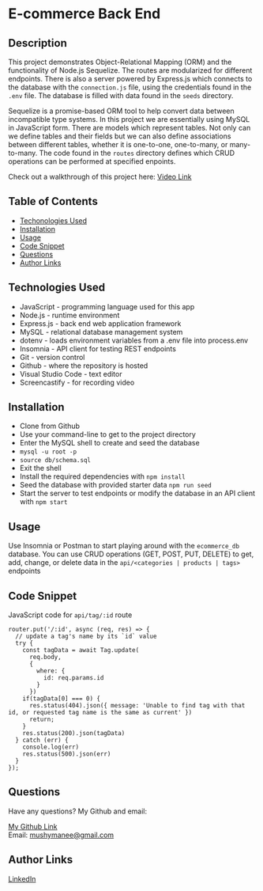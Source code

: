 # E-commerce Back End

## Description 

This project demonstrates Object-Relational Mapping (ORM) and the functionality of Node.js Sequelize. The routes are modularized for different endpoints. There is also a server powered by Express.js which connects to the database with the ```connection.js``` file, using the credentials found in the ```.env``` file. The database is filled with data found in the ```seeds``` directory.

Sequelize is a promise-based ORM tool to help convert data between incompatible type systems. In this project we are essentially using MySQL in JavaScript form. There are models which represent tables. Not only can we define tables and their fields but we can also define associations between different tables, whether it is one-to-one, one-to-many, or many-to-many. The code found in the ```routes``` directory defines which CRUD operations can be performed at specified enpoints.

Check out a walkthrough of this project here: [Video Link](https://watch.screencastify.com/v/RzguZfGEBckV2JILwEEX)

## Table of Contents

* [Techonologies Used](#technologies-used)
* [Installation](#installation)
* [Usage](#usage)
* [Code Snippet](#code-snippet)
* [Questions](#questions)
* [Author Links](#author-links)

## Technologies Used

- JavaScript - programming language used for this app
- Node.js - runtime environment
- Express.js - back end web application framework
- MySQL - relational database management system
- dotenv - loads environment variables from a .env file into process.env
- Insomnia - API client for testing REST endpoints
- Git - version control
- Github - where the repository is hosted
- Visual Studio Code - text editor
- Screencastify - for recording video

## Installation

- Clone from Github
- Use your command-line to get to the project directory
- Enter the MySQL shell to create and seed the database
- ```mysql -u root -p```
- ```source db/schema.sql```
- Exit the shell
- Install the required dependencies with ```npm install```
- Seed the database with provided starter data ```npm run seed```
- Start the server to test endpoints or modify the database in an API client with ```npm start```

## Usage

Use Insomnia or Postman to start playing around with the ```ecommerce_db``` database. You can use CRUD operations (GET, POST, PUT, DELETE) to get, add, change, or delete data in the ```api/<categories | products | tags>``` endpoints

## Code Snippet

JavaScript code for ```api/tag/:id``` route
```
router.put('/:id', async (req, res) => {
  // update a tag's name by its `id` value
  try {
    const tagData = await Tag.update(
      req.body,
      {
        where: {
          id: req.params.id
        }
      })
    if(tagData[0] === 0) {
      res.status(404).json({ message: 'Unable to find tag with that id, or requested tag name is the same as current' })
      return;
    }
    res.status(200).json(tagData)
  } catch (err) {
    console.log(err)
    res.status(500).json(err)
  }
});
```

## Questions

Have any questions? My Github and email:

[My Github Link](https://github.com/mushymane)  
Email: mushymanee@gmail.com

## Author Links
[LinkedIn](https://www.linkedin.com/in/luigilantin/)